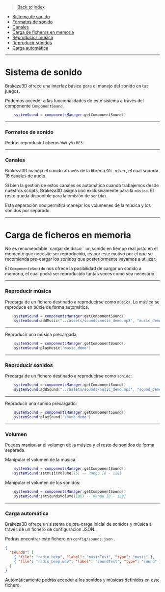 >[Back to index](https://github.com/rzeronte/brakeza3d/blob/master/doc/00-index.md)

- [Sistema de sonido](#sistema-de-sonido)
- [Formatos de sonido](#formatos-de-sonido)
- [Canales](#canales)
- [Carga de ficheros en memoria](#carga-de-ficheros-en-memoria)
- [Reproducior música](#reproducir-música)
- [Reproducir sonidos](#reproducir-sonidos)
- [Carga automática](#carga-automática)
  
---

# Sistema de sonido

Brakeza3D ofrece una interfaz básica para el manejo del sonido en tus juegos.

Podemos acceder a las funcionalidades de este sistema a través del componente ``ComponentSound``.

```lua
    systemSound = componentsManager:getComponentSound()
```

---

### Formatos de sonido

Podrás reproducir ficheros ``WAV`` y/o `MP3`. 

---

### Canales

Brakeza3D maneja el sonido através de la librería `SDL_mixer`, el cual soporta 16 canales de audio.

Si bien la gestión de estos canales es automática cuando trabajemos desde nuestros scripts, Brakeza3D asigna uno 
exclusivamente para la ``música``. El resto queda disponible para la emisión de `sonidos`.

Esta separación nos permitirá manejar los volumenes de la música y los sonidos por separado.

---
# Carga de ficheros en memoria

No es recomendable `cargar de disco`` un sonido en tiempo real justo en el momento que necesite ser reproducido, es por
este motivo por el que se recomienda pre-cargar los sonidos que posteriormente vayamos a utilizar.

El ``ComponenteSonido`` nos ofrece la posibilidad de cargar un sonido a memoria, el cual podrá ser reproducido tantas veces 
como sea necesario.

---
### Reproducir música

Precarga de un fichero destinado a reproducirse como `música`. La música se reproduce en búcle de forma
automática.

```lua
    systemSound = componentsManager:getComponentSound()
    systemSound:addMusic("../assets/sounds/music_demo.mp3", "music_demo")
```
---

Reproducir una música precargada:

```lua
    systemSound = componentsManager:getComponentSound()
    systemSound:playMusic("music_demo")
```
---
### Reproducir sonidos

Precarga de un fichero destinado a reproducirse como `sonido`:

```lua
    systemSound = componentsManager:getComponentSound()
    systemSound:addSound("../assets/sounds/music_demo.mp3", "sound_demo")
```

---

Reproducir una sonido precargado:

```lua
    systemSound = componentsManager:getComponentSound()
    systemSound:playSound("sound_demo")
```

---

### Volumen

Puedes manipular el volumen de la música y el resto de sonidos de forma separada.

Manipular el volumen de la música:

```lua
    systemSound = componentsManager:getComponentSound()
    systemSound:setMusicVolume(75) -- Rango [0 - 128]
```

Manipular el volumen de los sonidos:

```lua
    systemSound = componentsManager:getComponentSound()
    systemSound:setSoundsVolume(100) -- Rango [0 - 128]
```

---

### Carga automática

Brakeza3D ofrece un sistema de pre-carga inicial de sonidos y música a través de 
un fichero de configuración JSON.

Podrás encontrar este fichero en ``config/sounds.json`` .

````json
{
  "sounds": [
    { "file": "radio_beep", "label": "musicTest", "type": "music" },
    { "file": "radio_beep.wav", "label": "soundTest", "type": "sound" }
  ]
}
````

Automáticamente podrás acceder a los sonidos y músicas definidos en este fichero.